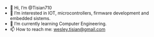 - 👋 Hi, I’m @Tisian710
- 👀 I’m interested in IOT, microcontrollers, firmware development and embedded sistems.
- 🌱 I’m currently learning Computer Engineering.
- 📫 How to reach me: wesley.tisian@gmail.com

<!---
Tisian710/Tisian710 is a ✨ special ✨ repository because its `README.md` (this file) appears on your GitHub profile.
You can click the Preview link to take a look at your changes.
--->
